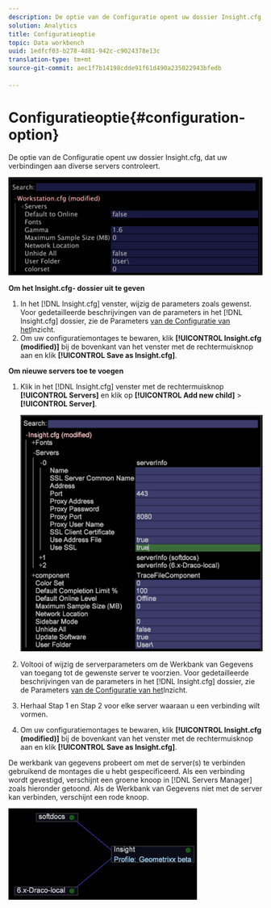 ```yaml
---
description: De optie van de Configuratie opent uw dossier Insight.cfg, dat uw verbindingen aan diverse servers controleert.
solution: Analytics
title: Configuratieoptie
topic: Data workbench
uuid: 1edfcf03-b278-4d81-942c-c9024378e13c
translation-type: tm+mt
source-git-commit: aec1f7b14198cdde91f61d490a235022943bfedb

---
```



# Configuratieoptie{#configuration-option}

De optie van de Configuratie opent uw dossier Insight.cfg, dat uw verbindingen aan diverse servers controleert.

![](assets/cfg_Workstation.png)

**Om het Insight.cfg- dossier uit te geven**

1. In het [!DNL Insight.cfg] venster, wijzig de parameters zoals gewenst. Voor gedetailleerde beschrijvingen van de parameters in het [!DNL Insight.cfg] dossier, zie de Parameters [van de Configuratie van het](../../../home/c-get-started/c-insght-config-param.md#concept-14da97d0756348e885c08ca9e866074b)Inzicht.
1. Om uw configuratiemontages te bewaren, klik **[!UICONTROL Insight.cfg (modified)]** bij de bovenkant van het venster met de rechtermuisknop aan en klik **[!UICONTROL Save as Insight.cfg]**.

**Om nieuwe servers toe te voegen**

1. Klik in het [!DNL Insight.cfg] venster met de rechtermuisknop **[!UICONTROL Servers]** en klik op **[!UICONTROL Add new child]** > **[!UICONTROL Server]**.

   ![](assets/cfg_Workstation_AddServer.png)

1. Voltooi of wijzig de serverparameters om de Werkbank van Gegevens van toegang tot de gewenste server te voorzien. Voor gedetailleerde beschrijvingen van de parameters in het [!DNL Insight.cfg] dossier, zie de Parameters [van de Configuratie van het](../../../home/c-get-started/c-insght-config-param.md#concept-14da97d0756348e885c08ca9e866074b)Inzicht.
1. Herhaal Stap 1 en Stap 2 voor elke server waaraan u een verbinding wilt vormen.
1. Om uw configuratiemontages te bewaren, klik **[!UICONTROL Insight.cfg (modified)]** bij de bovenkant van het venster met de rechtermuisknop aan en klik **[!UICONTROL Save as Insight.cfg]**.

De werkbank van gegevens probeert om met de server(s) te verbinden gebruikend de montages die u hebt gespecificeerd. Als een verbinding wordt gevestigd, verschijnt een groene knoop in [!DNL Servers Manager] zoals hieronder getoond. Als de Werkbank van Gegevens niet met de server kan verbinden, verschijnt een rode knoop.

![](assets/vis_SysStat_RedGreenDots.png)


